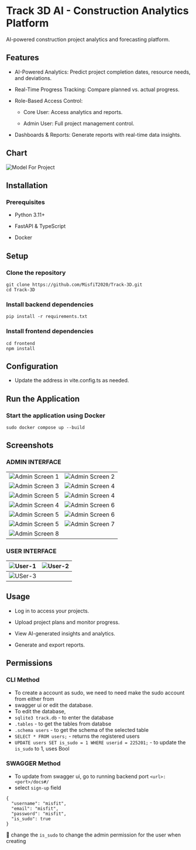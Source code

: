 # Track 3D AI - Construction Analytics Platform

AI-powered construction project analytics and forecasting platform.

## Features

- AI-Powered Analytics: Predict project completion dates, resource needs, and deviations.

- Real-Time Progress Tracking: Compare planned vs. actual progress.
 
- Role-Based Access Control:
 
   - Core User: Access analytics and reports.
 
   - Admin User: Full project management control.
 
- Dashboards & Reports: Generate reports with real-time data insights.

## Chart
![Model For Project](src/Model.png)

## Installation

### Prerequisites

   - Python 3.11+

   - FastAPI & TypeScript
   
   - Docker

## Setup

### Clone the repository
```shell
git clone https://github.com/MisfiT2020/Track-3D.git
cd Track-3D
```
### Install backend dependencies
```cd backend
pip install -r requirements.txt
```

### Install frontend dependencies
```
cd frontend
npm install
```

## Configuration

- Update the address in vite.config.ts as needed.

## Run the Application

### Start the application using Docker
```
sudo docker compose up --build
```

## Screenshots

### ADMIN INTERFACE
|                       |                       |
| --------------------- | --------------------- |
| ![Admin Screen 1](src/login.jpeg) | ![Admin Screen 2](src/sign-up.jpeg) |
| ![Admin Screen 3](src/profile-page.jpeg) | ![Admin Screen 4](src/navbar.jpeg) |
| ![Admin Screen 5](src/dashboard.jpeg) | ![Admin Screen 4](src/dashboard2.jpeg) |
| ![Admin Screen 4](src/manage-users.jpeg) | ![Admin Screen 6](src/update-user.jpeg) |
| ![Admin Screen 5](src/import-csv.jpeg) | ![Admin Screen 6](src/import-csv2.jpeg) |
| ![Admin Screen 5](src/report-pdf.jpeg) | ![Admin Screen 7](src/logs.jpeg) |
| ![Admin Screen 8](src/recents.jpeg)|


### USER INTERFACE
| ![User-1](src/user1.jpeg) | ![User-2](src/user2.jpeg) |
| ---------------------- | ---------------------- |
| ![USer-3](src/user3.jpeg) |                       |



## Usage

- Log in to access your projects.

- Upload project plans and monitor progress.

- View AI-generated insights and analytics.

- Generate and export reports.

## Permissions
 
### CLI Method 

- To create a account as sudo, we need to need make the sudo account from either from
- swagger ui or edit the database.
- To edit the database, 
- `sqlite3 track.db` - to enter the database
- `.tables` - to get the tables from databse
- `.schema users` - to get the schema of the selected table
- `SELECT * FROM users;` - returns the registered users 
- `UPDATE users SET is_sudo = 1 WHERE userid = 225201;` - to update the `is_sudo` to 1, uses Bool

### SWAGGER Method

- To update from swagger ui, go to running backend port `<url>:<port>/docs#/`
- select `sign-up` field
```body
{
  "username": "misfit",
  "email": "misfit",
  "password": "misfit",
  "is_sudo": true
}
```
🔹 change the `is_sudo` to change the admin permission for the user when creating 
